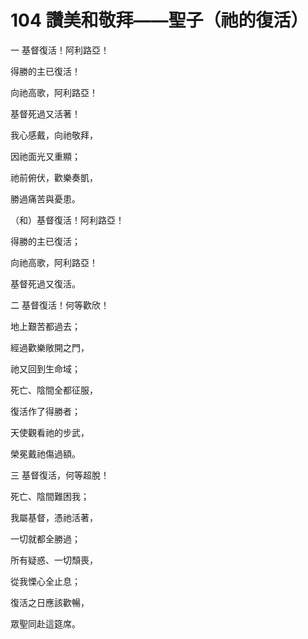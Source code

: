 # 104 讚美和敬拜——聖子（祂的復活）

一 基督復活！阿利路亞！

得勝的主已復活！

向祂高歌，阿利路亞！

基督死過又活著！

我心感戴，向祂敬拜，

因祂面光又重顯；

祂前俯伏，歡樂奏凱，

勝過痛苦與憂患。

（和）基督復活！阿利路亞！

得勝的主已復活；

向祂高歌，阿利路亞！

基督死過又復活。

二 基督復活！何等歡欣！

地上艱苦都過去；

經過歡樂敞開之門，

祂又回到生命域；

死亡、陰間全都征服，

復活作了得勝者；

天使觀看祂的步武，

榮冕戴祂傷過額。

三 基督復活，何等超脫！

死亡、陰間難困我；

我屬基督，憑祂活著，

一切就都全勝過；

所有疑惑、一切頹喪，

從我慄心全止息；

復活之日應該歡暢，

眾聖同赴這筵席。

